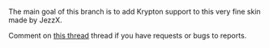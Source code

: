 The main goal of this branch is to add Krypton support to this very fine skin made by JezzX.

Comment on [this thread](http://forum.kodi.tv/showthread.php?tid=298901) thread if you have requests or bugs to reports.
